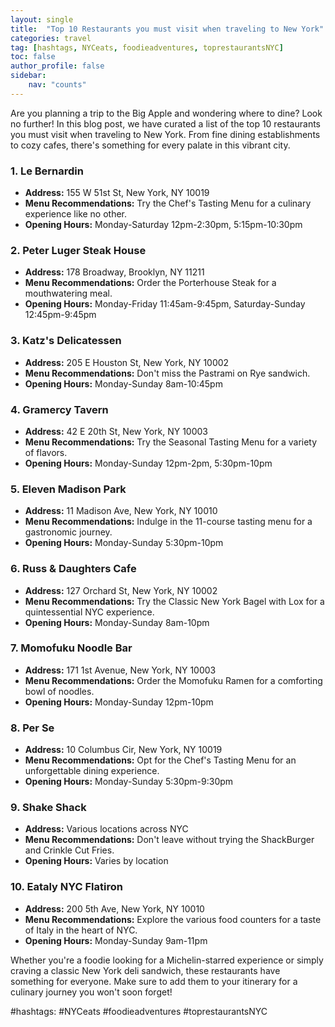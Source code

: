 ```yaml
---
layout: single
title:  "Top 10 Restaurants you must visit when traveling to New York"
categories: travel
tag: [hashtags, NYCeats, foodieadventures, toprestaurantsNYC]
toc: false
author_profile: false
sidebar:
    nav: "counts"
---
```


Are you planning a trip to the Big Apple and wondering where to dine? Look no further! In this blog post, we have curated a list of the top 10 restaurants you must visit when traveling to New York. From fine dining establishments to cozy cafes, there's something for every palate in this vibrant city.

### 1. **Le Bernardin**
- **Address:** 155 W 51st St, New York, NY 10019
- **Menu Recommendations:** Try the Chef's Tasting Menu for a culinary experience like no other.
- **Opening Hours:** Monday-Saturday 12pm-2:30pm, 5:15pm-10:30pm

### 2. **Peter Luger Steak House**
- **Address:** 178 Broadway, Brooklyn, NY 11211
- **Menu Recommendations:** Order the Porterhouse Steak for a mouthwatering meal.
- **Opening Hours:** Monday-Friday 11:45am-9:45pm, Saturday-Sunday 12:45pm-9:45pm

### 3. **Katz's Delicatessen**
- **Address:** 205 E Houston St, New York, NY 10002
- **Menu Recommendations:** Don't miss the Pastrami on Rye sandwich.
- **Opening Hours:** Monday-Sunday 8am-10:45pm

### 4. **Gramercy Tavern**
- **Address:** 42 E 20th St, New York, NY 10003
- **Menu Recommendations:** Try the Seasonal Tasting Menu for a variety of flavors.
- **Opening Hours:** Monday-Sunday 12pm-2pm, 5:30pm-10pm

### 5. **Eleven Madison Park**
- **Address:** 11 Madison Ave, New York, NY 10010
- **Menu Recommendations:** Indulge in the 11-course tasting menu for a gastronomic journey.
- **Opening Hours:** Monday-Sunday 5:30pm-10pm

### 6. **Russ & Daughters Cafe**
- **Address:** 127 Orchard St, New York, NY 10002
- **Menu Recommendations:** Try the Classic New York Bagel with Lox for a quintessential NYC experience.
- **Opening Hours:** Monday-Sunday 8am-10pm

### 7. **Momofuku Noodle Bar**
- **Address:** 171 1st Avenue, New York, NY 10003
- **Menu Recommendations:** Order the Momofuku Ramen for a comforting bowl of noodles.
- **Opening Hours:** Monday-Sunday 12pm-10pm

### 8. **Per Se**
- **Address:** 10 Columbus Cir, New York, NY 10019
- **Menu Recommendations:** Opt for the Chef's Tasting Menu for an unforgettable dining experience.
- **Opening Hours:** Monday-Sunday 5:30pm-9:30pm

### 9. **Shake Shack**
- **Address:** Various locations across NYC
- **Menu Recommendations:** Don't leave without trying the ShackBurger and Crinkle Cut Fries.
- **Opening Hours:** Varies by location

### 10. **Eataly NYC Flatiron**
- **Address:** 200 5th Ave, New York, NY 10010
- **Menu Recommendations:** Explore the various food counters for a taste of Italy in the heart of NYC.
- **Opening Hours:** Monday-Sunday 9am-11pm

Whether you're a foodie looking for a Michelin-starred experience or simply craving a classic New York deli sandwich, these restaurants have something for everyone. Make sure to add them to your itinerary for a culinary journey you won't soon forget!

#hashtags: #NYCeats #foodieadventures #toprestaurantsNYC
